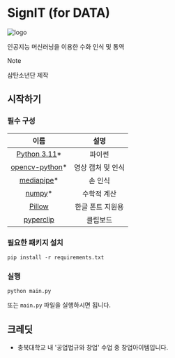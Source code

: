 # SignIT (for DATA)
![logo](https://i.imgur.com/PC8vVZQm.png)

인공지능 머신러닝을 이용한 수화 인식 및 통역
 > [!NOTE]
 > 삼탄소년단 제작

## 시작하기
### 필수 구성
|이름|설명|
|:---:|:---:|
|[Python 3.11](https://www.python.org/downloads/release/python-3114/)*|파이썬|
|[opencv-python](https://github.com/opencv/opencv-python)*|영상 캡처 및 인식|
|[mediapipe](https://github.com/google/mediapipe)*|손 인식|
|[numpy](https://github.com/numpy/numpy)*|수학적 계산|
|[Pillow](https://github.com/python-pillow/Pillow)|한글 폰트 지원용|
|[pyperclip](https://github.com/asweigart/pyperclip)|클립보드|

### 필요한 패키지 설치
```
pip install -r requirements.txt
```

### 실행
```
python main.py
```
또는 `main.py` 파일을 실행하시면 됩니다.

## 크레딧
- 충북대학교 내 '공업법규와 창업' 수업 중 창업아이템입니다.

